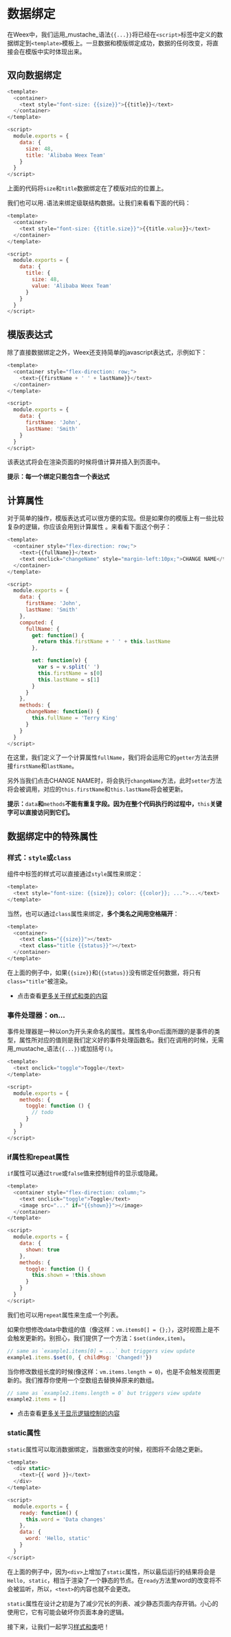 # 数据绑定

在Weex中，我们运用_mustache_语法`{{...}}`将已经在`<script>`标签中定义的数据绑定到`<template>`模板上。一旦数据和模版绑定成功，数据的任何改变，将直接会在模版中实时体现出来。

## 双向数据绑定

```js
<template>
  <container>
    <text style="font-size: {{size}}">{{title}}</text>
  </container>
</template>

<script>
  module.exports = {
    data: {
      size: 48,
      title: 'Alibaba Weex Team'
    }
  }
</script>
```

上面的代码将`size`和`title`数据绑定在了模版对应的位置上。

我们也可以用`.`语法来绑定级联结构数据。让我们来看看下面的代码：

```js
<template>
  <container>
    <text style="font-size: {{title.size}}">{{title.value}}</text>
  </container>
</template>

<script>
  module.exports = {
    data: {
      title: {
        size: 48,
        value: 'Alibaba Weex Team'
      }
    }
  }
</script>
```

## 模版表达式

除了直接数据绑定之外，Weex还支持简单的javascript表达式，示例如下：

```js
<template>
  <container style="flex-direction: row;">
    <text>{{firstName + ' ' + lastName}}</text>
  </container>
</template>

<script>
  module.exports = {
    data: {
      firstName: 'John',
      lastName: 'Smith'
    }
  }
</script>
```

该表达式将会在渲染页面的时候将值计算并插入到页面中。

**提示：每一个绑定只能包含一个表达式**

## 计算属性

对于简单的操作，模版表达式可以很方便的实现。但是如果你的模版上有一些比较复杂的逻辑，你应该会用到计算属性 。来看看下面这个例子：

```js
<template>
  <container style="flex-direction: row;">
    <text>{{fullName}}</text>
    <text onclick="changeName" style="margin-left:10px;">CHANGE NAME</text>
  </container>
</template>

<script>
  module.exports = {
    data: {
      firstName: 'John',
      lastName: 'Smith'
    },
    computed: {
      fullName: {
        get: function() {
          return this.firstName + ' ' + this.lastName
        },

        set: function(v) {
          var s = v.split(' ')
          this.firstName = s[0]
          this.lastName = s[1]
        }
      }
    },
    methods: {
      changeName: function() {
        this.fullName = 'Terry King'
      }
    }
  }
</script>
```

在这里，我们定义了一个计算属性`fullName`，我们将会运用它的`getter`方法去拼接`firstName`和`lastName`。

另外当我们点击CHANGE NAME时，将会执行`changeName`方法，此时`setter`方法将会被调用，对应的`this.firstName`和`this.lastName`将会被更新。

**提示：**`data`**和**`methods`**不能有重复字段。因为在整个代码执行的过程中，**`this`**关键字可以直接访问到它们。**

## 数据绑定中的特殊属性

### 样式：`style`或`class`

组件中标签的样式可以直接通过`style`属性来绑定：

```js
<template>
  <text style="font-size: {{size}}; color: {{color}}; ...">...</text>
</template>
```

当然，也可以通过`class`属性来绑定，**多个类名之间用空格隔开**：

```js
<template>
  <container>
    <text class="{{size}}"></text>
    <text class="title {{status}}"></text>
  </container>
</template>
```

在上面的例子中，如果`{{size}}`和`{{status}}`没有绑定任何数据，将只有`class="title"`被渲染。

* 点击查看[更多关于样式和类的内容](/style_class.md)

### 事件处理器：on...

事件处理器是一种以on为开头来命名的属性。属性名中on后面所跟的是事件的类型，属性所对应的值则是我们定义好的事件处理函数名。我们在调用的时候，无需用_mustache_语法`{{...}}`或加括号`()`。

```js
<template>
  <text onclick="toggle">Toggle</text>
</template>

<script>
  module.exports = {
    methods: {
      toggle: function () {
        // todo
      }
    }
  }
</script>
```

### if属性和repeat属性

`if`属性可以通过`true`或`false`值来控制组件的显示或隐藏。

```js
<template>
  <container style="flex-direction: column;">
    <text onclick="toggle">Toggle</text>
    <image src="..." if="{{shown}}"></image>
  </container>
</template>

<script>
  module.exports = {
    data: {
      shown: true
    },
    methods: {
      toggle: function () {
        this.shown = !this.shown
      }
    }
  }
</script>
```

我们也可以用`repeat`属性来生成一个列表。

如果你想修改data中数组的值（像这样：`vm.items0[] = {};`），这时视图上是不会触发更新的。别担心，我们提供了一个方法：`$set(index,item)`。

```js
// same as `example1.items[0] = ...` but triggers view update
example1.items.$set(0, { childMsg: 'Changed!'})
```

当你修改数组长度的时候\(像这样：`vm.items.length = 0`\)，也是不会触发视图更新的。我们推荐你使用一个空数组去替换掉原来的数组。

```js
// same as `example2.items.length = 0` but triggers view update
example2.items = []
```

* 点击查看[更多关于显示逻辑控制的内容](/display_logic_control.md)

### static属性

`static`属性可以取消数据绑定，当数据改变的时候，视图将不会随之更新。

```js
<template>
  <div static>
    <text>{{ word }}</text>
  </div>
</template>

<script>
  module.exports = {
    ready: function() {
      this.word = 'Data changes'
    },
    data: {
      word: 'Hello, static'
    }
  }
</script>
```

在上面的例子中，因为`<div>`上增加了`static`属性，所以最后运行的结果将会是`Hello, static`，相当于渲染了一个静态的节点。在`ready`方法里word的改变将不会被监听，所以，`<text>`的内容也就不会更改。

`static`属性在设计之初是为了减少冗长的列表、减少静态页面内存开销。小心的使用它，它有可能会破坏你页面本身的逻辑。

接下来，让我们一起学习[样式和类](/style_class.md)吧！

